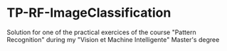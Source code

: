 # TP-RF-ImageClassification
Solution for one of the practical exercices of the course "Pattern Recognition" during my "Vision et Machine Intelligente" Master's degree
